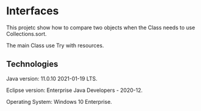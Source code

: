 # Interfaces
This projetc show how to compare two objects when the Class needs to use Collections.sort.

The main Class use Try with resources.

Technologies
-------------------------------------
Java version: 11.0.10 2021-01-19 LTS.

Eclipse version: Enterprise Java Developers - 2020-12.

Operating System: Windows 10 Enterprise.
